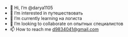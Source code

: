 - 👋 Hi, I’m @darya1105
- 👀 I’m interested in путешествовать 
- 🌱 I’m currently learning на логиста
- 💞️ I’m looking to collaborate on опытных специалистов
- 📫 How to reach me d9834041@gmail.com


<!---
darya1105/darya1105 is a ✨ special ✨ repository because its `README.md` (this file) appears on your GitHub profile.
You can click the Preview link to take a look at your changes.
--->
